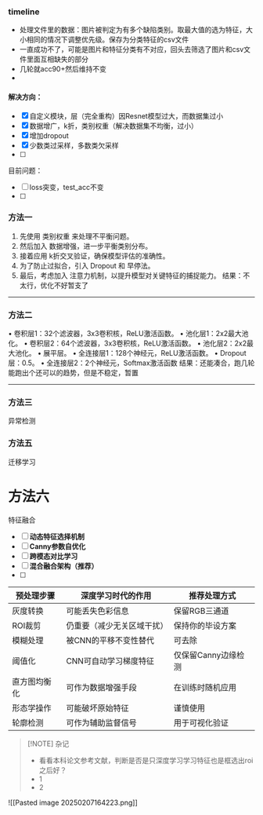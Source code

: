### timeline
- 处理文件里的数据：图片被判定为有多个缺陷类别。取最大值的选为特征，大小相同的情况下调整优先级。保存为分类特征的csv文件
- 一直成功不了，可能是图片和特征分类有不对应，回头去筛选了图片和csv文件里面互相缺失的部分
- 几轮就acc90+然后维持不变
- 
#### 解决方向：
- [x] 自定义模块，层（完全重构）因Resnet模型过大，而数据集过小
- [x] 数据增广，k折，类别权重（解决数据集不均衡，过小）
- [x] 增加dropout
- [x] 少数类过采样，多数类欠采样
- [ ] 

目前问题：
- [ ] loss突变，test_acc不变
- [ ] 
### 方法一
1. 先使用 类别权重 来处理不平衡问题。
2. 然后加入 数据增强，进一步平衡类别分布。
3. 接着应用 k折交叉验证，确保模型评估的准确性。
4. 为了防止过拟合，引入 Dropout 和 早停法。
5. 最后，考虑加入 注意力机制，以提升模型对关键特征的捕捉能力。
结果：不太行，优化不好暂支了
---
### 方法二
• 卷积层1：32个滤波器，3x3卷积核，ReLU激活函数。
• 池化层1：2x2最大池化。
• 卷积层2：64个滤波器，3x3卷积核，ReLU激活函数。
• 池化层2：2x2最大池化。
• 展平层。
• 全连接层1：128个神经元，ReLU激活函数。
• Dropout层：0.5。
• 全连接层2：2个神经元，Softmax激活函数
结果：还能凑合，跑几轮能跑出个还可以的趋势，但是不稳定，暂置

---
### 方法三
异常检测
### 方法五
迁移学习
# 方法六
特征融合
- [ ] **动态特征选择机制**
- [ ] **Canny参数自优化**
- [ ] **跨模态对比学习**
- [ ] **混合融合架构（推荐）**
- [ ] 

| 预处理步骤  | 深度学习时代的作用     | 推荐处理方式       |
| ------ | ------------- | ------------ |
| 灰度转换   | 可能丢失色彩信息      | 保留RGB三通道     |
| ROI裁剪  | 仍重要（减少无关区域干扰） | 保持你的毕设方案     |
| 模糊处理   | 被CNN的平移不变性替代  | 可去除          |
| 阈值化    | CNN可自动学习梯度特征  | 仅保留Canny边缘检测 |
| 直方图均衡化 | 可作为数据增强手段     | 在训练时随机应用     |
| 形态学操作  | 可能破坏原始特征      | 谨慎使用         |
| 轮廓检测   | 可作为辅助监督信号     | 用于可视化验证      |




> [!NOTE] 杂记
> - 看看本科论文参考文献，判断是否是只深度学习学习特征也是框选出roi之后好？
> - 1
> - 2

![[Pasted image 20250207164223.png]]
